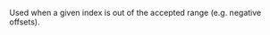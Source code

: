 
Used when a given index is out of the accepted range (e.g. negative offsets).

<a id="ERR_INVALID_ARG_TYPE"></a>
